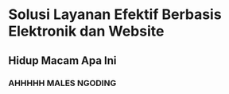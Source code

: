 # Solusi Layanan Efektif Berbasis Elektronik dan Website
## Hidup Macam Apa Ini
### AHHHHH MALES NGODING
